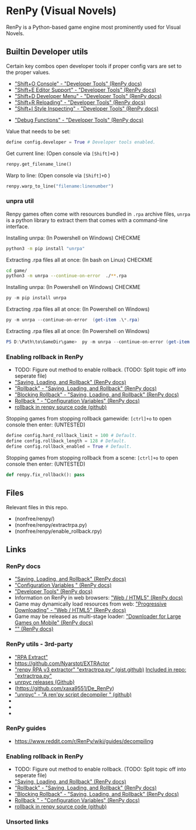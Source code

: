 # RenPy (Visual Novels)
RenPy is a Python-based game engine most prominently used for Visual Novels.


## Builtin Developer utils
Certain key combos open developer tools if proper config vars are set to the proper values.
- ["Shift+O Console" - "Developer Tools" (RenPy docs)](https://www.renpy.org/doc/html/developer_tools.html#shift-o-console)
- ["Shift+E Editor Support" - "Developer Tools" (RenPy docs)](https://www.renpy.org/doc/html/developer_tools.html#shift-e-editor-support)
- ["Shift+D Developer Menu" - "Developer Tools" (RenPy docs)](https://www.renpy.org/doc/html/developer_tools.html#shift-d-developer-menu)
- ["Shift+R Reloading" - "Developer Tools" (RenPy docs)](https://www.renpy.org/doc/html/developer_tools.html#shift-r-reloading)
- ["Shift+I Style Inspecting" - "Developer Tools" (RenPy docs)](https://www.renpy.org/doc/html/developer_tools.html#shift-i-style-inspecting)
* ["Debug Functions" - "Developer Tools" (RenPy docs)](https://www.renpy.org/doc/html/developer_tools.html#debug-functions)


Value that needs to be set:
```python
define config.developer = True # Developer tools enabled.
```

Get current line: (Open console via `[Shift]+O` )
```python
renpy.get_filename_line()
```

Warp to line: (Open console via `[Shift]+O` )
```python
renpy.warp_to_line("filename:linenumber")
```


### unpra util
Renpy games often come with resources bundled in `.rpa` archive files, `unrpa` is a python library to extract them that comes with a command-line interface.

Installing unrpa: (In Powershell on Windows) CHECKME
```bash
python3 -m pip install "unrpa"
```

Extracting .rpa files all at once: (In bash on Linux) CHECKME
```bash
cd game/
python3 -m unrpa --continue-on-error  ./**.rpa
```

Installing unrpa: (In Powershell on Windows) CHECKME
```powershell
py -m pip install unrpa
```

Extracting .rpa files all at once: (In Powershell on Windows)
```powershell
py -m unrpa --continue-on-error  (get-item .\*.rpa)
```

Extracting .rpa files all at once: (In Powershell on Windows)
```powershell
PS D:\Path\to\GameDir\game>  py -m unrpa --continue-on-error (get-item .\*.rpa)
```

### Enabling rollback in RenPy
* TODO: Figure out method to enable rollback. (TODO: Split topic off into seperate file)
* ["Saving, Loading, and Rollback" (RenPy docs)](https://www.renpy.org/doc/html/save_load_rollback.html)
* ["Rollback" - "Saving, Loading, and Rollback" (RenPy docs)](https://www.renpy.org/doc/html/save_load_rollback.html#rollback)
* ["Blocking Rollback" - "Saving, Loading, and Rollback" (RenPy docs)](https://www.renpy.org/doc/html/save_load_rollback.html#blocking-rollback)
* [Rollback " - "Configuration Variables" (RenPy docs)](https://www.renpy.org/doc/html/config.html#rollback)
* [rollback in renpy source code (github)](https://github.com/renpy/renpy/blob/master/renpy/rollback.py)

Stopping games from stopping rollback gamewide:
`[ctrl]+o` to open console then enter: (UNTESTED)
```python
define config.hard_rollback_limit = 100 # Default.
define config.rollback_length = 128 # Default.
define config.rollback_enabled = True # Default.
```

Stopping games from stopping rollback from a scene:
`[ctrl]+o` to open console then enter: (UNTESTED)
```python
def renpy.fix_rollback(): pass
```


## Files
Relevant files in this repo.
* (nonfree/renpy/)
* (nonfree/renpy/extractrpa.py)
* (nonfree/renpy/enable_rollback.rpy)


## Links
### RenPy docs
* ["Saving, Loading, and Rollback" (RenPy docs)](https://www.renpy.org/doc/html/save_load_rollback.html)
* ["Configuration Variables " (RenPy docs)](https://www.renpy.org/doc/html/config.html#var-config.rollback_enabled)
* ["Developer Tools" (RenPy docs)](https://www.renpy.org/doc/html/developer_tools.html)
* Information on RenPy in web browsers: ["Web / HTML5" (RenPy docs)](https://www.renpy.org/doc/html/web.html)
* Game may dynamically load resources from web: ["Progressive Downloading" - "Web / HTML5" (RenPy docs)](https://www.renpy.org/doc/html/web.html#progressive-downloading)
* Game may be released as multi-stage loader: ["Downloader for Large Games on Mobile" (RenPy docs)](https://www.renpy.org/doc/html/downloader.html)
* ["" (RenPy docs)]()


### RenPy utils - 3rd-party
* ["RPA Extract"](https://iwanplays.itch.io/rpaex)
* https://github.com/Nyarstot/EXTRActor
* ["renpy RPA v3 extractor" "extractrpa.py" (gist.github)](https://gist.github.com/dekarrin/36f1908aa794f92e50b46c58a604dee0) [Included in repo: "extractrpa.py"](./nonfree/renpy/extractrpa.py)
* [unrpyc releases (Github)](https://github.com/CensoredUsername/unrpyc/releases)
* (https://github.com/xaxa9551/De_RenPy)
* ["unrpyc" - "A ren'py script decompiler " (github)](https://github.com/CensoredUsername/unrpyc)
* [](https://github.com/Shizmob/rpatool)
* [](https://github.com/Lattyware/unrpa)
* []()


### RenPy guides
* https://www.reddit.com/r/RenPy/wiki/guides/decompiling


### Enabling rollback in RenPy
* TODO: Figure out method to enable rollback. (TODO: Split topic off into seperate file)
* ["Saving, Loading, and Rollback" (RenPy docs)](https://www.renpy.org/doc/html/save_load_rollback.html)
* ["Rollback" - "Saving, Loading, and Rollback" (RenPy docs)](https://www.renpy.org/doc/html/save_load_rollback.html#rollback)
* ["Blocking Rollback" - "Saving, Loading, and Rollback" (RenPy docs)](https://www.renpy.org/doc/html/save_load_rollback.html#blocking-rollback)
* [Rollback " - "Configuration Variables" (RenPy docs)](https://www.renpy.org/doc/html/config.html#rollback)
* [rollback in renpy source code (github)](https://github.com/renpy/renpy/blob/master/renpy/rollback.py)


### Unsorted links

